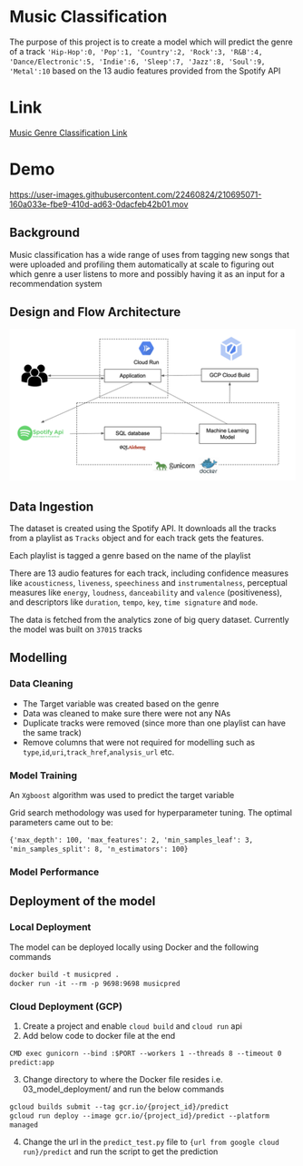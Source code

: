 # Music Classification

The purpose of this project is to create a model which will predict the genre of a track `'Hip-Hop':0, 'Pop':1, 'Country':2, 'Rock':3, 'R&B':4, 'Dance/Electronic':5, 'Indie':6, 'Sleep':7, 'Jazz':8, 'Soul':9, 'Metal':10` based on the 13 audio features provided from the Spotify API

# Link

[Music Genre Classification Link](https://predictgenre-uzldmirsla-uc.a.run.app/)

# Demo

https://user-images.githubusercontent.com/22460824/210695071-160a033e-fbe9-410d-ad63-0dacfeb42b01.mov

## Background

Music classification has a wide range of uses from tagging new songs that were uploaded and profiling them automatically at scale to figuring out which genre a user listens to more and possibly having it as an input for a recommendation system

## Design and Flow Architecture

![Pipeline](https://github.com/moizali-dev/MusicClassificationModel/blob/main/02_model_deployment/images/Pipeline.png?raw=true)

## Data Ingestion

The dataset is created using the Spotify API. It downloads all the tracks from a playlist as `Tracks` object and for each track gets the features.

Each playlist is tagged a genre based on the name of the playlist

There are 13 audio features for each track, including confidence measures like `acousticness`, `liveness`, `speechiness` and `instrumentalness`, perceptual measures like `energy`, `loudness`, `danceability` and `valence` (positiveness), and descriptors like `duration`, `tempo`, `key`, `time signature` and `mode`.

The data is fetched from the analytics zone of big query dataset. Currently the model was built on `37015` tracks

## Modelling

### Data Cleaning

- The Target variable was created based on the genre
- Data was cleaned to make sure there were not any NAs
- Duplicate tracks were removed (since more than one playlist can have the same track)
- Remove columns that were not required for modelling such as `type`,`id`,`uri`,`track_href`,`analysis_url` etc.

### Model Training

An `Xgboost` algorithm was used to predict the target variable

Grid search methodology was used for hyperparameter tuning. The optimal parameters came out to be:

```
{'max_depth': 100, 'max_features': 2, 'min_samples_leaf': 3, 'min_samples_split': 8, 'n_estimators': 100}
```

### Model Performance

## Deployment of the model

### Local Deployment

The model can be deployed locally using Docker and the following commands

```
docker build -t musicpred .
docker run -it --rm -p 9698:9698 musicpred
```

### Cloud Deployment (GCP)

1. Create a project and enable `cloud build` and `cloud run` api
2. Add below code to docker file at the end
```
CMD exec gunicorn --bind :$PORT --workers 1 --threads 8 --timeout 0 predict:app
```
3. Change directory to where the Docker file resides i.e. 03_model_deployment/ and run the below commands

```
gcloud builds submit --tag gcr.io/{project_id}/predict
gcloud run deploy --image gcr.io/{project_id}/predict --platform managed
```
4. Change the url in the `predict_test.py` file to `{url from google cloud run}/predict` and run the script to get the prediction
